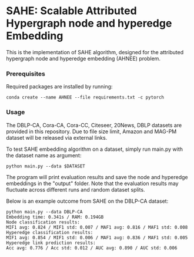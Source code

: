 # SAHE: Scalable Attributed Hypergraph node and hyperedge Embedding

This is the implementation of SAHE algorithm, designed for the attributed hypergraph node and hyperedge embedding (AHNEE) problem.

### Prerequisites

Required packages are installed by running:

    conda create --name AHNEE --file requirements.txt -c pytorch

### Usage

The DBLP-CA, Cora-CA, Cora-CC, Citeseer, 20News, DBLP datasets are provided in this repository. Due to file size limit, Amazon and MAG-PM dataset will be released via external links.

To test SAHE embedding algorithm on a dataset, simply run main.py with the dataset name as argument:

    python main.py --data $DATASET

The program will print evaluation results and save the node and hyperedge embeddings in the "output" folder. Note that the evaluation results may fluctuate across different runs and random dataset splits.

Below is an example outcome from SAHE on the DBLP-CA dataset:

```
python main.py --data DBLP-CA
Embedding time: 0.341s / RAM: 0.194GB
Node classification results:
MIF1 avg: 0.824 / MIF1 std: 0.007 / MAF1 avg: 0.816 / MAF1 std: 0.008
Hyperedge classification results:
MIF1 avg: 0.854 / MIF1 std: 0.006 / MAF1 avg: 0.836 / MAF1 std: 0.005
Hyperedge link prediction results:
Acc avg: 0.776 / Acc std: 0.012 / AUC avg: 0.890 / AUC std: 0.006
```
